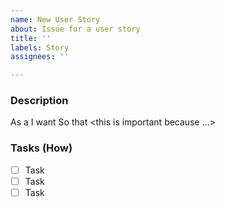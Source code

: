 ```yaml
---
name: New User Story
about: Issue for a user story
title: ''
labels: Story
assignees: ''

---
```


### Description
As a <user>
I want <what>
So that <this is important because ...>

### Tasks (How)

- [ ] Task
- [ ] Task
- [ ] Task
